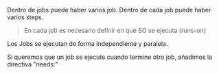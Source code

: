 Dentro de jobs puede haber varios job.
Dentro de cada job puede haber varios steps.
<!-- 
name: Nombre del Workflow

on: [push] 

jobs: 
  nombre-del-job:
    runs-on: ubuntu-latest
    
    steps:
    - name: Nombre del step
      run: acción a ejecutar
    - name: Nombre del step
      run: acción a ejecutar
  
  nombre-del-job:
    runs-on: ubuntu-latest
    
    steps:
    - name: Nombre del step
      run: acción a ejecutar
-->
> En cada job es necesario definir en qué SO se ejecuta (runs-on)

Los Jobs se ejecutan de forma independiente y paralela.

Si queremos que un job se ejecute cuando termine otro job, añadimos la directiva "needs:"
<!-- 
jobs: 
  primer-job:
    runs-on: ubuntu-latest
    
    steps:
    - name: Nombre del step
      run: acción a ejecutar
 
  segundo-job:
    runs-on: ubuntu-latest
    needs: primer-job
    
    steps:
    - name: Nombre del step
      run: acción a ejecutar
-->